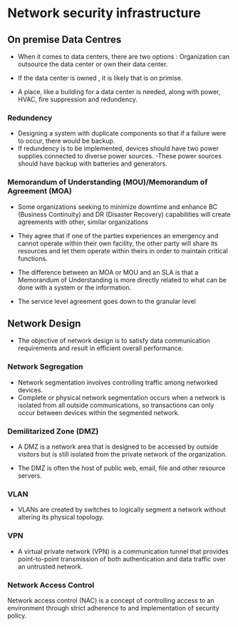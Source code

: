 # Network security infrastructure

## On premise Data Centres

- When it comes to data centers, there are two options : Organization can outsource the data center or own their data center.

- If the data center is owned , it is likely that is on primise.
- A place, like a building for a data center is needed, along with power, HVAC, fire suppression and redundency.

### Redundency

- Designing a system with duplicate components so that if a failure were to occur, there would be backup.
- If redundency is to be implemented, devices should have two power supplies connected to diverse power sources.
-These power sources should have backup with batteries and generators.

### Memorandum of Understanding (MOU)/Memorandum of Agreement (MOA) 

- Some organizations seeking to minimize downtime and enhance BC (Business Continuity) and DR (Disaster Recovery) capabilities will create agreements with other, similar organizations

- They agree that if one of the parties experiences an emergency and cannot operate within their own facility, the other party will share its resources and let them operate within theirs in order to maintain critical functions.

- The difference between an MOA or MOU  and an SLA is that a Memorandum of Understanding is more directly related to what can be done with a system or the information. 

- The service level agreement goes down to the granular level

## Network Design 

- The objective of network design is to satisfy data communication requirements and result in efficient overall performance.

### Network Segregation

- Network segmentation involves controlling traffic among networked devices. 
-  Complete or physical network segmentation occurs when a network is isolated from all outside communications, so transactions can only occur between devices within the segmented network.

### Demilitarized Zone (DMZ)

- A DMZ is a network area that is designed to be accessed by outside visitors but is still isolated from the private network of the organization. 

- The DMZ is often the host of public web, email, file and other resource servers.

### VLAN

- VLANs are created by switches to logically segment a network without altering its physical topology.

### VPN

- A virtual private network (VPN) is a communication tunnel that provides point-to-point transmission of both authentication and data traffic over an untrusted network.

### Network Access Control

Network access control (NAC) is a concept of controlling access to an environment through strict adherence to and implementation of security policy.
